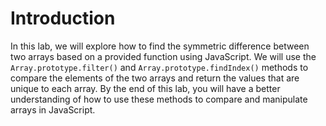 # Introduction

In this lab, we will explore how to find the symmetric difference between two arrays based on a provided function using JavaScript. We will use the `Array.prototype.filter()` and `Array.prototype.findIndex()` methods to compare the elements of the two arrays and return the values that are unique to each array. By the end of this lab, you will have a better understanding of how to use these methods to compare and manipulate arrays in JavaScript.
